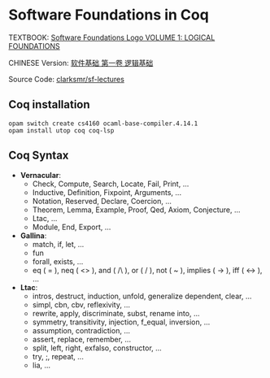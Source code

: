 # Software Foundations in Coq

TEXTBOOK: [Software Foundations Logo VOLUME 1: LOGICAL FOUNDATIONS](https://softwarefoundations.cis.upenn.edu/lf-current/toc.html)

CHINESE Version: [软件基础 第一卷 逻辑基础](https://coq-zh.github.io/SF-zh/lf-current/toc.html)

Source Code: [clarksmr/sf-lectures](https://github.com/clarksmr/sf-lectures)

## Coq installation

```
opam switch create cs4160 ocaml-base-compiler.4.14.1
opam install utop coq coq-lsp
```

## Coq Syntax

- **Vernacular**:
  - Check, Compute, Search, Locate, Fail, Print, ...
  - Inductive, Definition, Fixpoint, Arguments, ...
  - Notation, Reserved, Declare, Coercion, ...
  - Theorem, Lemma, Example, Proof, Qed, Axiom, Conjecture, ...
  - Ltac, ...
  <!-- - False, True, I, ... -->
  - Module, End, Export, ...
- **Gallina**:
  - match, if, let, ...
  - fun
  - forall, exists, ...
  - eq ( = ), neq ( <> ), 
    and ( /\ ), or ( \/ ), not ( ~ ), 
    implies ( -> ), iff ( <-> ), ...
- **Ltac**:
  - intros, destruct, induction, unfold, generalize dependent, clear, ...
  - simpl, cbn, cbv, reflexivity, ...
  - rewrite, apply, discriminate, subst, rename into, ...
  - symmetry, transitivity, injection, f_equal, inversion, ...
  - assumption, contradiction, ...
  - assert, replace, remember, ...
  - split, left, right, exfalso, constructor, ...
  - try, ;, repeat, ...
  - lia, ...
